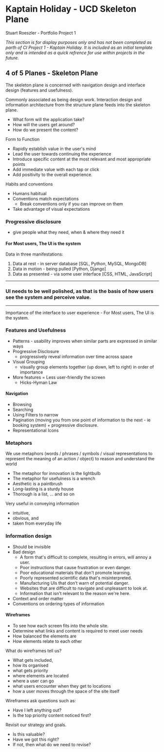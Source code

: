 # Kaptain Holiday - UCD Skeleton Plane
Stuart Roeszler - Portfolio Project 1

_This section is for display purposes only and has not been completed as parth of CI Project 1 - Kaptain Holiday. It is included as an initial template only and is intended as a quick refrence for use within projects in the future._

## 4 of 5 Planes - Skeleton Plane

The skeleton plane is concerned with navigation design and interface design (features and usefulness). 

Commonly associated as being design work. Interaction design and information architecture from the structure plane feeds into the skeleton plane.

- What form will the application take?
- How will the users get around?
- How do we present the content?

Form to Function

- Rapidly establish value in the user's mind
- Lead the user towards continuing the experience
- Introduce specific content at the most relevant and most appropriate points
- Add immediate value with each tap or click
- Add positivity to the overall experience.

Habits and conventions

- Humans habitual 
- Conventions match expectations 
  - Break conventions only if you can improve on them
- Take advantage of visual expectations

### Progressive disclosure
- give people what they need, when & where they need it

#### For Most users, The UI is the system

Data in three manifestations:

1. Data at rest - in server database [SQL, Python, MySQL, MongoDB]
2. Data in motion - being pulled [Python, Django]
3. Data as presented - via some user interface [CSS, HTML, JavaScript]

---
### UI needs to be well polished, as that is the basis of how users see the system and perceive value.
---

Importance of the interface to user experience - For Most users, The UI is the system.

### Features and Usefulness
- Patterns - usability improves when similar parts are expressed in similar ways
- Progressive Disclosure
  - progressively reveal information over time across space 
- Visual Grouping 
  - visually group elements together (up down, left to right) in order of importance
- More features = Less user-friendly the screen 
  - Hicks-Hyman Law

#### Navigation 
- Browsing 
- Searching
- Using Filters to narrow
- Pagination (moving you from one point of information to the next - ie booking system) + progressive disclosure.
- Representational Icons 

### Metaphors
We use metaphors (words / phrases / symbols / visual representations to represent the meaning of an action / object) to reason and understand the world

- The metaphor for innovation is the lightbulb
- The metaphor for usefulness is a wrench
- Aesthetic is a paintbrush
- Long-lasting is a sturdy house
- Thorough is a list, ... and so on

Very useful in conveying information
- intuitive, 
- obvious, and 
- taken from everyday life

### Information design 

- Should be invisible
- Bad design
  - A form that's difficult to complete, resulting in errors, will annoy a user.
  - Poor instructions that cause frustration or even danger.
  - Poor educational materials that don't promote learning.
  - Poorly represented scientific data that's misinterpreted.
  - Manufacturing UIs that don't warn of potential danger.
  - Websites that are difficult to navigate and unpleasant to look at.
  - Information that isn't relevant to the reason we're here.
- Context and order matter
- Conventions on ordering types of information 

#### Wireframes

- To see how each screen fits into the whole site.
- Determine what links and content is required to meet user needs
- How balanced the elements are
- How elements relate to each other

What do wireframes tell us?
- What gets included, 
- how its organised
- what gets priority
- where elements are located
- where a user can go 
- what users encounter when they get to locations 
- how a user moves through the space of the site itself

Wireframes ask questions such as:
- Have I left anything out?
- Is the top priority content noticed first?

Revisit our strategy and goals.
- Is this valuable?
- Have we got this right?
- If not, then what do we need to revise?

